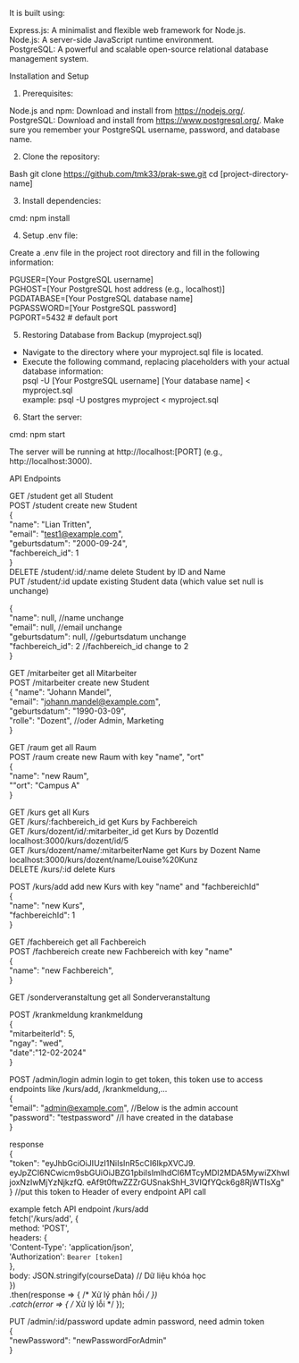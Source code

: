 It is built using:

Express.js: A minimalist and flexible web framework for Node.js.  
Node.js: A server-side JavaScript runtime environment.  
PostgreSQL: A powerful and scalable open-source relational database management system.

Installation and Setup
1. Prerequisites:

Node.js and npm: Download and install from https://nodejs.org/.
PostgreSQL: Download and install from https://www.postgresql.org/. Make sure you remember your PostgreSQL username, password, and database name.

2. Clone the repository:

Bash
git clone https://github.com/tmk33/prak-swe.git
cd [project-directory-name]

3. Install dependencies:

cmd:
npm install 

4. Setup .env file:

Create a .env file in the project root directory and fill in the following information:

PGUSER=[Your PostgreSQL username]  
PGHOST=[Your PostgreSQL host address (e.g., localhost)]  
PGDATABASE=[Your PostgreSQL database name]  
PGPASSWORD=[Your PostgreSQL password]  
PGPORT=5432 # default port  

5. Restoring Database from Backup (myproject.sql)

- Navigate to the directory where your myproject.sql file is located.
- Execute the following command, replacing placeholders with your actual database information:  
psql -U [Your PostgreSQL username] [Your database name] < myproject.sql  
example: psql -U postgres myproject < myproject.sql

6. Start the server:

cmd:
npm start

The server will be running at http://localhost:[PORT] (e.g., http://localhost:3000).

API Endpoints

GET     /student    get all Student  
POST    /student    create new Student  
 {  
        "name": "Lian Tritten",  
        "email": "test1@example.com",  
        "geburtsdatum": "2000-09-24",  
        "fachbereich_id": 1  
}  
DELETE  /student/:id/:name  delete Student by ID and Name  
PUT     /student/:id    update existing Student data (which value set null is unchange)  
  
{  
  "name": null,     //name unchange  
  "email": null,    //email unchange  
  "geburtsdatum": null,     //geburtsdatum unchange  
  "fachbereich_id": 2       //fachbereich_id change to 2  
}  
  
GET     /mitarbeiter     get all Mitarbeiter  
POST    /mitarbeiter    create new Student  
 {
        "name": "Johann Mandel",  
        "email": "johann.mandel@example.com",  
        "geburtsdatum": "1990-03-09",  
        "rolle": "Dozent",  //oder Admin, Marketing  
}
  
GET     /raum    get all Raum  
POST    /raum    create new Raum with key "name", "ort"  
{  
    "name": "new Raum",  
    ""ort": "Campus A"  
}  

  
GET     /kurs    get all Kurs  
GET     /kurs/:fachbereich_id get Kurs by Fachbereich  
GET     /kurs/dozent/id/:mitarbeiter_id     get Kurs by DozentId  
localhost:3000/kurs/dozent/id/5  
GET     /kurs/dozent/name/:mitarbeiterName  get Kurs by Dozent Name  
localhost:3000/kurs/dozent/name/Louise%20Kunz  
DELETE  /kurs/:id   delete Kurs

POST    /kurs/add   add new Kurs with key "name" and "fachbereichId"  
{  
    "name": "new Kurs",  
    "fachbereichId": 1  
}  

GET     /fachbereich    get all Fachbereich  
POST    /fachbereich    create new Fachbereich with key "name"  
{  
    "name": "new Fachbereich",  
}  

GET     /sonderveranstaltung    get all Sonderveranstaltung 
  
POST    /krankmeldung   krankmeldung  
{  
    "mitarbeiterId": 5,  
    "ngay": "wed",  
    "date":"12-02-2024"  
}  

POST    /admin/login    admin login to get token, this token use to access endpoints like /kurs/add, /krankmeldung,...  
{  
    "email": "admin@example.com",  //Below is the admin account  
    "password": "testpassword"      //I have created in the database  
}  

response  
{  
    "token": "eyJhbGciOiJIUzI1NiIsInR5cCI6IkpXVCJ9.  eyJpZCI6NCwicm9sbGUiOiJBZG1pbiIsImlhdCI6MTcyMDI2MDA5MywiZXhwIjoxNzIwMjYzNjkzfQ.  eAf9t0ftwZZZrGUSnakShH_3VIQfYQck6g8RjWTIsXg"  
}   //put this token to Header of every endpoint API call  

example fetch API endpoint /kurs/add  
fetch('/kurs/add', {  
  method: 'POST',  
  headers: {  
    'Content-Type': 'application/json',  
    'Authorization': `Bearer [token]`  
  },  
  body: JSON.stringify(courseData) // Dữ liệu khóa học  
})  
.then(response => { /* Xử lý phản hồi */ })  
.catch(error => { /* Xử lý lỗi */ });  


PUT     /admin/:id/password     update admin password, need admin token  
{  
    "newPassword": "newPasswordForAdmin"  
}  




